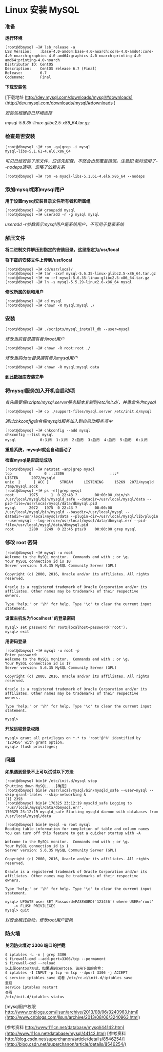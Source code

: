 # Linux 安装 MySQL

### 准备
**运行环境**
```
[root@dbmysql ~]# lsb_release -a
LSB Version:    :base-4.0-amd64:base-4.0-noarch:core-4.0-amd64:core-4.0-noarch:graphics-4.0-amd64:graphics-4.0-noarch:printing-4.0-amd64:printing-4.0-noarch
Distributor ID: CentOS
Description:    CentOS release 6.7 (Final)
Release:        6.7
Codename:       Final
```
**下载安装包**

[下载地址 http://dev.mysql.com/downloads/mysql/#downloads](http://dev.mysql.com/downloads/mysql/#downloads )

*安装包根据自己环境选择*

*mysql-5.6.35-linux-glibc2.5-x86_64.tar.gz*


### 检查是否安装
```
[root@dbmysql ~]# rpm -qa|grep -i mysql
mysql-libs-5.1.61-4.el6.x86_64
```
*可见已经安装了库文件，应该先卸载，不然会出现覆盖错误。注意卸:载时使用了--nodeps选项，忽略了依赖关系*
```
[root@dbmysql ~]# rpm -e mysql-libs-5.1.61-4.el6.x86_64 --nodeps
```


### 添加mysql组和mysql用户
**用于设置mysql安装目录文件所有者和所属组**
```
[root@dbmysql ~]# groupadd mysql
[root@dbmysql ~]# useradd -r -g mysql mysql
```
*useradd -r参数表示mysql用户是系统用户，不可用于登录系统*

### 解压文件
**将二进制文件解压到指定的安装目录，这里指定为/usr/local**

**将下载的安装文件上传到/usr/local**
```
[root@dbmysql ~]# cd/usr/local/
[root@dbmysql ~]# tar -zxvf mysql-5.6.35-linux-glibc2.5-x86_64.tar.gz
[root@dbmysql ~]# rm -rf mysql-5.6.35-linux-glibc2.5-x86_64.tar.gz
[root@dbmysql ~]# ln -s mysql-5.5.29-linux2.6-x86_64 mysql
```
**修改所属的组和用户**
```
[root@dbmysql ~]# cd mysql
[root@dbmysql ~]# chown -R mysql:mysql ./
```

### 安装

```
[root@dbmysql ~]# ./scripts/mysql_install_db --user=mysql
```
*修改当前目录拥有者为root用户*
```
[root@dbmysql ~]# chown -R root:root ./
```
*修改当前data目录拥有者为mysql用户*
```
[root@dbmysql ~]# chown -R mysql:mysql data
```
**到此数据库安装完毕**

### 将mysql服务加入开机自启动项

*首先需要将scripts/mysql.server服务脚本复制到/etc/init.d/，并重命名为mysql*
```
[root@dbmysql ~]# cp ./support-files/mysql.server /etc/init.d/mysql
```
*通过chkconfig命令将mysqld服务加入到自启动服务项中*
```
[root@dbmysql ~]# chkconfig --add mysql
chkconfig --list mysql
mysql           0:关闭  1:关闭  2:启用  3:启用  4:启用  5:启用  6:关闭
```
**重启系统，mysqld就会自动启动了**

**检查mysql是否启动成功**
```
[root@dbmysql ~]# netstat -anp|grep mysql
tcp        0      0 :::3306                     :::*                        LISTEN      2072/mysqld         
unix  2      [ ACC ]     STREAM     LISTENING     15269  2072/mysqld         /tmp/mysql.sock
[root@dbmysql ~]# ps -ef|grep mysql
root       1975      1  0 22:43 ?        00:00:00 /bin/sh /usr/local/mysql/bin/mysqld_safe --datadir=/usr/local/mysql/data --pid-file=/usr/local/mysql/data/dbmysql.pid
mysql      2072   1975  0 22:43 ?        00:00:00 /usr/local/mysql/bin/mysqld --basedir=/usr/local/mysql --datadir=/usr/local/mysql/data --plugin-dir=/usr/local/mysql/lib/plugin --user=mysql --log-error=/usr/local/mysql/data/dbmysql.err --pid-file=/usr/local/mysql/data/dbmysql.pid
root       2280   2249  0 22:45 pts/0    00:00:00 grep mysql
```

### 修改 root 密码
```
[root@dbmysql ~]# mysql -u root
Welcome to the MySQL monitor.  Commands end with ; or \g.
Your MySQL connection id is 10
Server version: 5.6.35 MySQL Community Server (GPL)

Copyright (c) 2000, 2016, Oracle and/or its affiliates. All rights reserved.

Oracle is a registered trademark of Oracle Corporation and/or its
affiliates. Other names may be trademarks of their respective
owners.

Type 'help;' or '\h' for help. Type '\c' to clear the current input statement.
```
**设置主机名为'localhost' 的登录密码**
```
mysql> set password for root@localhost=password('root');
mysql> exit
```
**用密码登录**
```
[root@dbmysql ~]# mysql -u root -p
Enter password:
Welcome to the MySQL monitor.  Commands end with ; or \g.
Your MySQL connection id is 17
Server version: 5.6.35 MySQL Community Server (GPL)

Copyright (c) 2000, 2016, Oracle and/or its affiliates. All rights reserved.

Oracle is a registered trademark of Oracle Corporation and/or its
affiliates. Other names may be trademarks of their respective
owners.

Type 'help;' or '\h' for help. Type '\c' to clear the current input statement.

mysql>
```
**开放远程登录权限**
```
mysql> grant all privileges on *.* to 'root'@'%' identified by '123456' with grant option;
mysql> flush privileges;
```

### 问题

**如果遇到登录不上可以试试以下方法**
```
[root@dbmysql bin]# /etc/init.d/mysql stop
Shutting down MySQL....[确定]
[root@dbmysql bin]# /usr/local/mysql/bin/mysqld_safe --user=mysql --skip-grant-tables --skip-networking &
[1] 2393
[root@dbmysql bin]# 170325 23:12:19 mysqld_safe Logging to '/usr/local/mysql/data/dbmysql.err'.
170325 23:12:19 mysqld_safe Starting mysqld daemon with databases from /usr/local/mysql/data

[root@dbmysql bin]# mysql -u root mysql
Reading table information for completion of table and column names
You can turn off this feature to get a quicker startup with -A

Welcome to the MySQL monitor.  Commands end with ; or \g.
Your MySQL connection id is 1
Server version: 5.6.35 MySQL Community Server (GPL)

Copyright (c) 2000, 2016, Oracle and/or its affiliates. All rights reserved.

Oracle is a registered trademark of Oracle Corporation and/or its
affiliates. Other names may be trademarks of their respective
owners.

Type 'help;' or '\h' for help. Type '\c' to clear the current input statement.

mysql> UPDATE user SET Password=PASSWORD('123456') where USER='root'
    -> FLUSH PRIVILEGES
mysql> quit
```
*以安全模式启动，修改root用户密码*

### 防火墙

**关闭防火墙对 3306 端口的拦截**
```
$ iptables -L -n | grep 3306
$ firewall-cmd --add-port=3306/tcp --permanent
$ firewall-cmd --reload
以上是centos7方式，如果遇到centos6，请用下面的命令：
$ iptables -I INPUT -p tcp -m tcp --dport 3306 -j ACCEPT
$ service iptables save 或者 /etc/rc.d/init.d/iptables save
重启
service iptables restart
查看
/etc/init.d/iptables status
```


[mysql用户权限 http://www.cnblogs.com/llsun/archive/2013/08/06/3240963.html](http://www.cnblogs.com/llsun/archive/2013/08/06/3240963.html)

[参考资料 http://www.111cn.net/database/mysql/44142.htm](http://www.111cn.net/database/mysql/44142.htm)
[参考资料 http://blog.csdn.net/superchanon/article/details/8546254/](http://blog.csdn.net/superchanon/article/details/8546254/)
